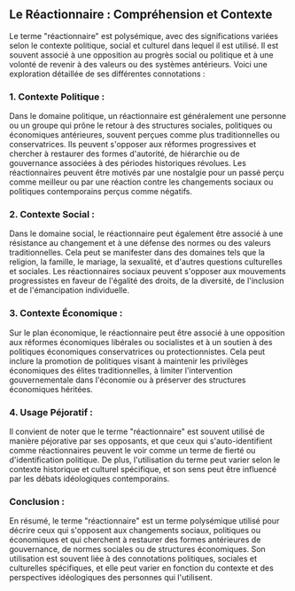 ## Le Réactionnaire : Compréhension et Contexte

Le terme "réactionnaire" est polysémique, avec des significations variées selon le contexte politique, social et culturel dans lequel il est utilisé. Il est souvent associé à une opposition au progrès social ou politique et à une volonté de revenir à des valeurs ou des systèmes antérieurs. Voici une exploration détaillée de ses différentes connotations :

### 1. Contexte Politique :
Dans le domaine politique, un réactionnaire est généralement une personne ou un groupe qui prône le retour à des structures sociales, politiques ou économiques antérieures, souvent perçues comme plus traditionnelles ou conservatrices. Ils peuvent s'opposer aux réformes progressives et chercher à restaurer des formes d'autorité, de hiérarchie ou de gouvernance associées à des périodes historiques révolues. Les réactionnaires peuvent être motivés par une nostalgie pour un passé perçu comme meilleur ou par une réaction contre les changements sociaux ou politiques contemporains perçus comme négatifs.

### 2. Contexte Social :
Dans le domaine social, le réactionnaire peut également être associé à une résistance au changement et à une défense des normes ou des valeurs traditionnelles. Cela peut se manifester dans des domaines tels que la religion, la famille, le mariage, la sexualité, et d'autres questions culturelles et sociales. Les réactionnaires sociaux peuvent s'opposer aux mouvements progressistes en faveur de l'égalité des droits, de la diversité, de l'inclusion et de l'émancipation individuelle.

### 3. Contexte Économique :
Sur le plan économique, le réactionnaire peut être associé à une opposition aux réformes économiques libérales ou socialistes et à un soutien à des politiques économiques conservatrices ou protectionnistes. Cela peut inclure la promotion de politiques visant à maintenir les privilèges économiques des élites traditionnelles, à limiter l'intervention gouvernementale dans l'économie ou à préserver des structures économiques héritées.

### 4. Usage Péjoratif :
Il convient de noter que le terme "réactionnaire" est souvent utilisé de manière péjorative par ses opposants, et que ceux qui s'auto-identifient comme réactionnaires peuvent le voir comme un terme de fierté ou d'identification politique. De plus, l'utilisation du terme peut varier selon le contexte historique et culturel spécifique, et son sens peut être influencé par les débats idéologiques contemporains.

### Conclusion :
En résumé, le terme "réactionnaire" est un terme polysémique utilisé pour décrire ceux qui s'opposent aux changements sociaux, politiques ou économiques et qui cherchent à restaurer des formes antérieures de gouvernance, de normes sociales ou de structures économiques. Son utilisation est souvent liée à des connotations politiques, sociales et culturelles spécifiques, et elle peut varier en fonction du contexte et des perspectives idéologiques des personnes qui l'utilisent.